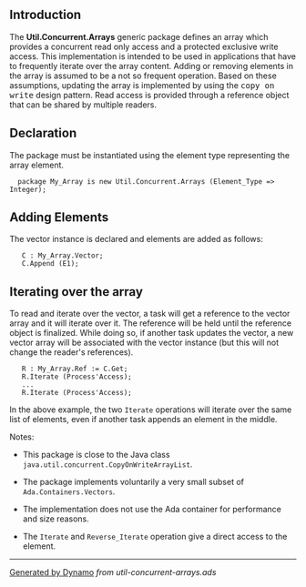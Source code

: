 ## Introduction ##
The <b>Util.Concurrent.Arrays</b> generic package defines an array which provides a
concurrent read only access and a protected exclusive write access.  This implementation
is intended to be used in applications that have to frequently iterate over the array
content.  Adding or removing elements in the array is assumed to be a not so frequent
operation.  Based on these assumptions, updating the array is implemented by
using the <tt>copy on write</tt> design pattern.  Read access is provided through a
reference object that can be shared by multiple readers.

## Declaration ##
The package must be instantiated using the element type representing the array element.

```
  package My_Array is new Util.Concurrent.Arrays (Element_Type => Integer);
```

## Adding Elements ##
The vector instance is declared and elements are added as follows:

```
   C : My_Array.Vector;
   C.Append (E1);

```

## Iterating over the array ##
To read and iterate over the vector, a task will get a reference to the vector array
and it will iterate over it.  The reference will be held until the reference object is
finalized.  While doing so, if another task updates the vector, a new vector array will
be associated with the vector instance (but this will not change the reader's references).

```
   R : My_Array.Ref := C.Get;
   R.Iterate (Process'Access);
   ...
   R.Iterate (Process'Access);

```

In the above example, the two `Iterate` operations will iterate over the same list of
elements, even if another task appends an element in the middle.

Notes:
  * This package is close to the Java class `java.util.concurrent.CopyOnWriteArrayList`.

  * The package implements voluntarily a very small subset of `Ada.Containers.Vectors`.

  * The implementation does not use the Ada container for performance and size reasons.

  * The `Iterate` and `Reverse_Iterate` operation give a direct access to the element.

---

[Generated by Dynamo](http://code.google.com/p/ada-gen) _from util-concurrent-arrays.ads_